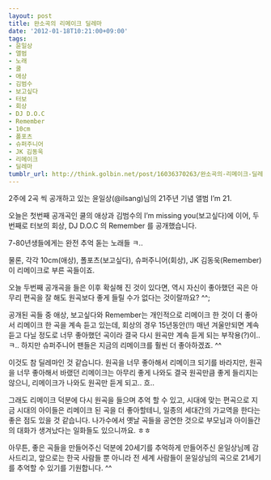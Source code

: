 ```yaml
---
layout: post
title: 완소곡의 리메이크 딜레마
date: '2012-01-18T10:21:00+09:00'
tags:
- 윤일상
- 앨범
- 노래
- 쿨
- 애상
- 김범수
- 보고싶다
- 터보
- 회상
- DJ D.O.C
- Remember
- 10cm
- 폴포츠
- 슈퍼주니어
- JK 김동욱
- 리메이크
- 딜레마
tumblr_url: http://think.golbin.net/post/16036370263/완소곡의-리메이크-딜레마
---
```

2주에 2곡 씩 공개하고 있는 윤일상(@ilsang)님의 21주년 기념 앨범 I’m 21.

오늘은 첫번째 공개곡인 쿨의 애상과 김범수의 I’m missing you(보고싶다)에 이어, 두번째로 터보의 회상, DJ D.O.C 의 Remember 를 공개했습니다.

7-80년생들에게는 완전 추억 돋는 노래들 ㅋ..

물론, 각각 10cm(애상), 폴포츠(보고싶다), 슈퍼주니어(회상), JK 김동욱(Remember)이 리메이크로 부른 곡들이죠.

오늘 두번째 공개곡을 들은 이후 확실해 진 것이 있다면, 역시 자신이 좋아했던 곡은 아무리 편곡을 잘 해도 원곡보다 좋게 들릴 수가 없다는 것이랄까요? ^^;

공개된 곡들 중 애상, 보고싶다와 Remember는 개인적으로 리메이크 한 것이 더 좋아서 리메이크 한 곡을 계속 듣고 있는데, 회상의 경우 15년동안(!!) 매년 겨울만되면 계속 듣고 다닐 정도로 너무 좋아했던 곡이라 결국 다시 원곡만 계속 듣게 되는 부작용(?)이.. ㅋ.. 하지만 슈퍼주니어 팬들은 지금의 리메이크를 훨씬 더 좋아하겠죠. ^^

이것도 참 딜레마인 것 같습니다. 원곡을 너무 좋아해서 리메이크 되기를 바라지만, 원곡을 너무 좋아해서 바랬던 리메이크는 아무리 좋게 나와도 결국 원곡만큼 좋게 들리지는 않으니, 리메이크가 나와도 원곡만 듣게 되고.. 흐..

그래도 리메이크 덕분에 다시 원곡을 들으며 추억 할 수 있고, 시대에 맞는 편곡으로 지금 시대의 아이들은 리메이크 된 곡을 더 좋아할테니, 일종의 세대간의 가교역을 한다는 좋은 점도 있을 것 같습니다. 나가수에서 옛날 곡들을 공연한 것으로 부모님과 아이들간의 대화가 생겨났다는 일화들도 있으니까요. ㅎㅎ

아무튼, 좋은 곡들을 만들어주신 덕분에 20세기를 추억하게 만들어주신 윤일상님께 감사드리고, 앞으로는 한국 사람들 뿐 아니라 전 세계 사람들이 윤일상님의 곡으로 21세기를 추억할 수 있기를 기원합니다. ^^
